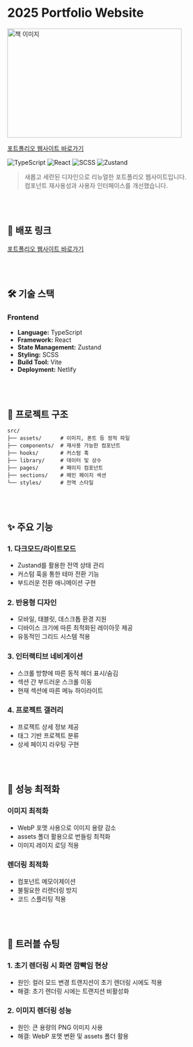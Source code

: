 # 2025 Portfolio Website
<img src="https://seongjae-portfolio.netlify.app/assets/second-portfoilo-main-DsnxYHrR.png" alt="책 이미지" width="400" height="250">

[포트폴리오 웹사이트 바로가기](https://seongjae-portfolio.netlify.app/)
<br>

![TypeScript](https://img.shields.io/badge/TypeScript-3178C6?style=flat-square&logo=typescript&logoColor=white)
![React](https://img.shields.io/badge/React-61DAFB?style=flat-square&logo=react&logoColor=black)
![SCSS](https://img.shields.io/badge/SCSS-CC6699?style=flat-square&logo=sass&logoColor=white)
![Zustand](https://img.shields.io/badge/Zustand-000000?style=flat-square)
> 새롭고 세련된 디자인으로 리뉴얼한 포트폴리오 웹사이트입니다.  
> 컴포넌트 재사용성과 사용자 인터페이스를 개선했습니다.

<br>
<br>

## 🔗 배포 링크

[포트폴리오 웹사이트 바로가기](https://seongjae-portfolio.netlify.app/)

<br>
<br>

## 🛠️ 기술 스택

### Frontend

- **Language:** TypeScript
- **Framework:** React
- **State Management:** Zustand
- **Styling:** SCSS
- **Build Tool:** Vite
- **Deployment:** Netlify

<br>
<br>

## 📁 프로젝트 구조

```
src/
├── assets/      # 이미지, 폰트 등 정적 파일
├── components/  # 재사용 가능한 컴포넌트
├── hooks/       # 커스텀 훅
├── library/     # 데이터 및 상수
├── pages/       # 페이지 컴포넌트
├── sections/    # 메인 페이지 섹션
└── styles/      # 전역 스타일
```

<br>
<br>

## ✨ 주요 기능

### 1. 다크모드/라이트모드

- Zustand를 활용한 전역 상태 관리
- 커스텀 훅을 통한 테마 전환 기능
- 부드러운 전환 애니메이션 구현

### 2. 반응형 디자인

- 모바일, 태블릿, 데스크톱 환경 지원
- 디바이스 크기에 따른 최적화된 레이아웃 제공
- 유동적인 그리드 시스템 적용

### 3. 인터랙티브 네비게이션

- 스크롤 방향에 따른 동적 헤더 표시/숨김
- 섹션 간 부드러운 스크롤 이동
- 현재 섹션에 따른 메뉴 하이라이트

### 4. 프로젝트 갤러리

- 프로젝트 상세 정보 제공
- 태그 기반 프로젝트 분류
- 상세 페이지 라우팅 구현

<br>
<br>

## 🎯 성능 최적화

### 이미지 최적화

- WebP 포맷 사용으로 이미지 용량 감소
- assets 폴더 활용으로 번들링 최적화
- 이미지 레이지 로딩 적용

### 렌더링 최적화

- 컴포넌트 메모이제이션
- 불필요한 리렌더링 방지
- 코드 스플리팅 적용

<br>
<br>

## 🔧 트러블 슈팅

### 1. 초기 렌더링 시 화면 깜빡임 현상

- 원인: 컬러 모드 변경 트랜지션이 초기 렌더링 시에도 적용
- 해결: 초기 렌더링 시에는 트랜지션 비활성화

### 2. 이미지 렌더링 성능

- 원인: 큰 용량의 PNG 이미지 사용
- 해결: WebP 포맷 변환 및 assets 폴더 활용

